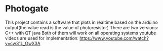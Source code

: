 # Photogate
This project contains a software that plots in realtime based on the arduino output(the value read is the value of photoresistor)
There are two versions: C++ with QT
                        java
Both of them will work on all operating systems 
youtube videos are used for implementation: https://www.youtube.com/watch?v=cw31L_OwX3A
